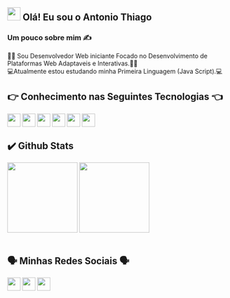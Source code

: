 ## <img height="30px" src="https://user-images.githubusercontent.com/50364832/143615313-330ef73e-ee1c-4cfe-b71d-7462a00f16b4.gif" /> Olá! Eu sou o Antonio Thiago 

### Um pouco sobre mim ✍️

🧑‍💻 Sou Desenvolvedor Web iniciante Focado no Desenvolvimento de Plataformas Web Adaptaveis e Interativas.🧑‍💻 <br/>
💻Atualmente estou estudando minha Primeira Linguagem (Java Script).💻<br/>

## 👉 Conhecimento nas Seguintes Tecnologias 👈
<div style="display: inline-block">
  <img style="width="40" height="30" align="center" src="https://cdn.jsdelivr.net/gh/devicons/devicon/icons/html5/html5-original.svg" />
  <img style="width="40" height="30" align="center" src="https://cdn.jsdelivr.net/gh/devicons/devicon/icons/css3/css3-original.svg" /> 
  <img style="width="40" height="30" align="center" src="https://cdn.jsdelivr.net/gh/devicons/devicon/icons/javascript/javascript-original.svg" />
  <img style="width="40" height="30" align="center" src="https://cdn.jsdelivr.net/gh/devicons/devicon/icons/typescript/typescript-original.svg" />  
  <img style="width="40" height="30" align="center" src="https://cdn.jsdelivr.net/gh/devicons/devicon/icons/git/git-original.svg" />
  <img style="width="40" height="30" align="center" src="https://cdn.jsdelivr.net/gh/devicons/devicon/icons/mysql/mysql-original-wordmark.svg" />
</div><br/>

## ✔️ Github Stats 
<div align="left">
  <img height="160em" 
       src="https://github-readme-stats.vercel.app/api?username=Thiagodev777&show_icons=true&theme=radical&include_all_commits=true&count_private=true"/>
  <img height="160em" 
       src="https://github-readme-stats.vercel.app/api/top-langs/?username=Thiagodev777&layout=compact&langs_count=7&theme=radical"/>
</div>
</br>

## 🗣️ Minhas Redes Sociais 🗣️
   <div style="display: inline-block">
    <img style="width="40" height="30" align="center" src="https://img.shields.io/badge/Gmail-D14836?style=for-the-badge&logo=gmail&logoColor=white"/>
    <img style="width="40" height="30" align="center" src="https://img.shields.io/badge/LinkedIn-0077B5?style=for-the-badge&logo=linkedin&logoColor=white"/>
    <img style="width="40" height="30" align="center" src="https://img.shields.io/badge/Telegram-2CA5E0?style=for-the-badge&logo=telegram&logoColor=white"/>
    </div><br/>
    

  

